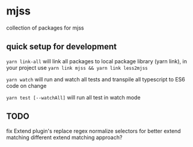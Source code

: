 # mjss

collection of packages for mjss

## quick setup for development

`yarn link-all` will link all packages to local package library (yarn link), in your project use `yarn link mjss && yarn link less2mjss`

`yarn watch` will run and watch all tests and transpile all typescript to ES6 code on change

`yarn test [--watchAll]` will run all test in watch mode

## TODO

fix Extend plugin's replace regex
normalize selectors for better extend matching
different extend matching approach?